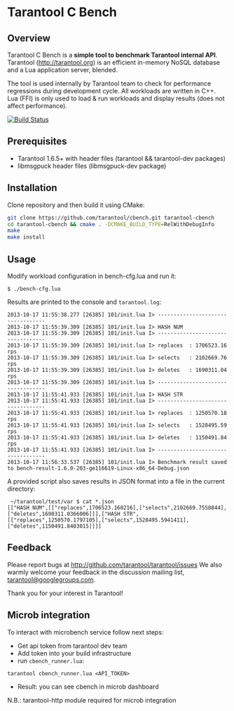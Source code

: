 Tarantool C Bench
=================

## Overview

Tarantool C Bench is a **simple tool to benchmark Tarantool internal API**. Tarantool (http://tarantool.org) is an efficient in-memory NoSQL database and a Lua application server, blended.

The tool is used internally by Tarantool team to check for performance regressions during development cycle. All workloads are written in C++. Lua (FFI) is only used to load & run workloads and display results (does not affect performance).

[![Build Status](https://travis-ci.org/tarantool/cbench.png?branch=master)](https://travis-ci.org/tarantool/cbench)

## Prerequisites

 * Tarantool 1.6.5+ with header files (tarantool && tarantool-dev packages)
 * libmsgpuck header files (libmsgpuck-dev package)

## Installation

Clone repository and then build it using CMake:

``` bash
git clone https://github.com/tarantool/cbench.git tarantool-cbench
cd tarantool-cbench && cmake . -DCMAKE_BUILD_TYPE=RelWithDebugInfo
make
make install
```

## Usage

Modify workload configuration in bench-cfg.lua and run it:

    $ ./bench-cfg.lua

Results are printed to the console and `tarantool.log`:

```
2013-10-17 11:55:38.277 [26385] 101/init.lua I> ----------------------------------
2013-10-17 11:55:39.309 [26385] 101/init.lua I> HASH NUM
2013-10-17 11:55:39.309 [26385] 101/init.lua I> ----------------------------------
2013-10-17 11:55:39.309 [26385] 101/init.lua I> replaces  : 1706523.16  rps
2013-10-17 11:55:39.309 [26385] 101/init.lua I> selects   : 2102669.76  rps
2013-10-17 11:55:39.309 [26385] 101/init.lua I> deletes   : 1690311.04  rps
2013-10-17 11:55:39.309 [26385] 101/init.lua I> ----------------------------------
2013-10-17 11:55:41.933 [26385] 101/init.lua I> HASH STR
2013-10-17 11:55:41.933 [26385] 101/init.lua I> ----------------------------------
2013-10-17 11:55:41.933 [26385] 101/init.lua I> replaces  : 1250570.18  rps
2013-10-17 11:55:41.933 [26385] 101/init.lua I> selects   : 1528495.59  rps
2013-10-17 11:55:41.933 [26385] 101/init.lua I> deletes   : 1150491.84  rps
2013-10-17 11:55:41.933 [26385] 101/init.lua I> ----------------------------------
2013-10-17 11:56:33.537 [26385] 101/init.lua I> Benchmark result saved to bench-result-1.6.0-203-ge116619-Linux-x86_64-Debug.json
```

A provided script also saves results in JSON format into a file in the current directory:

     ~/tarantool/test/var $ cat *.json
    [["HASH NUM",[["replaces",1706523.160216],["selects",2102669.7558844],["deletes",1690311.0366006]]],["HASH STR",[["replaces",1250570.1797105],["selects",1528495.5941411],["deletes",1150491.8403015]]]]


## Feedback

Please report bugs at http://github.com/tarantool/tarantool/issues We also warmly welcome your feedback in the discussion mailing list, tarantool@googlegroups.com.

Thank you for your interest in Tarantool!

## Microb integration
To interact with microbench service follow next steps:
* Get api token from tarantool dev team
* Add token into your build infrastructure
* run `cbench_runner.lua`:
```
tarantool cbench_runner.lua <API_TOKEN>
```
* Result: you can see cbench in microb dashboard

N.B.: tarantool-http module required for microb integration
